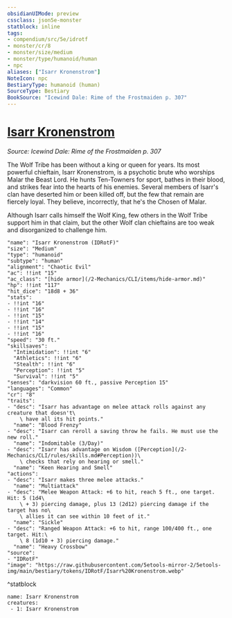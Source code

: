 ```yaml
---
obsidianUIMode: preview
cssclass: json5e-monster
statblock: inline
tags:
- compendium/src/5e/idrotf
- monster/cr/8
- monster/size/medium
- monster/type/humanoid/human
- npc
aliases: ["Isarr Kronenstrom"]
NoteIcon: npc
BestiaryType: humanoid (human)
SourceType: Bestiary
BookSource: "Icewind Dale: Rime of the Frostmaiden p. 307"
---
```

# [Isarr Kronenstrom](2-Mechanics/CLI/bestiary/npc/isarr-kronenstrom-idrotf.md)
*Source: Icewind Dale: Rime of the Frostmaiden p. 307*  

The Wolf Tribe has been without a king or queen for years. Its most powerful chieftain, Isarr Kronenstrom, is a psychotic brute who worships Malar the Beast Lord. He hunts Ten-Towners for sport, bathes in their blood, and strikes fear into the hearts of his enemies. Several members of Isarr's clan have deserted him or been killed off, but the few that remain are fiercely loyal. They believe, incorrectly, that he's the Chosen of Malar.

Although Isarr calls himself the Wolf King, few others in the Wolf Tribe support him in that claim, but the other Wolf clan chieftains are too weak and disorganized to challenge him.

```statblock
"name": "Isarr Kronenstrom (IDRotF)"
"size": "Medium"
"type": "humanoid"
"subtype": "human"
"alignment": "Chaotic Evil"
"ac": !!int "15"
"ac_class": "[hide armor](/2-Mechanics/CLI/items/hide-armor.md)"
"hp": !!int "117"
"hit_dice": "18d8 + 36"
"stats":
- !!int "16"
- !!int "16"
- !!int "15"
- !!int "14"
- !!int "15"
- !!int "16"
"speed": "30 ft."
"skillsaves":
  "Intimidation": !!int "6"
  "Athletics": !!int "6"
  "Stealth": !!int "6"
  "Perception": !!int "5"
  "Survival": !!int "5"
"senses": "darkvision 60 ft., passive Perception 15"
"languages": "Common"
"cr": "8"
"traits":
- "desc": "Isarr has advantage on melee attack rolls against any creature that doesn't\
    \ have all its hit points."
  "name": "Blood Frenzy"
- "desc": "Isarr can reroll a saving throw he fails. He must use the new roll."
  "name": "Indomitable (3/Day)"
- "desc": "Isarr has advantage on Wisdom ([Perception](/2-Mechanics/CLI/rules/skills.md#Perception))\
    \ checks that rely on hearing or smell."
  "name": "Keen Hearing and Smell"
"actions":
- "desc": "Isarr makes three melee attacks."
  "name": "Multiattack"
- "desc": "Melee Weapon Attack: +6 to hit, reach 5 ft., one target. Hit: 5 (1d4\
    \ + 3) piercing damage, plus 13 (2d12) piercing damage if the target has no\
    \ allies it can see within 10 feet of it."
  "name": "Sickle"
- "desc": "Ranged Weapon Attack: +6 to hit, range 100/400 ft., one target. Hit:\
    \ 8 (1d10 + 3) piercing damage."
  "name": "Heavy Crossbow"
"source":
- "IDRotF"
"image": "https://raw.githubusercontent.com/5etools-mirror-2/5etools-img/main/bestiary/tokens/IDRotF/Isarr%20Kronenstrom.webp"
```
^statblock

```encounter-table
name: Isarr Kronenstrom
creatures:
 - 1: Isarr Kronenstrom
```